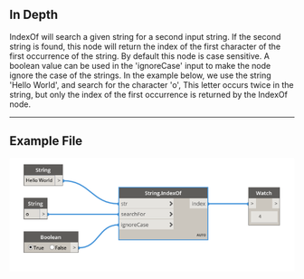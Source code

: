## In Depth
IndexOf will search a given string for a second input string. If the second string is found, this node will return the index of the first character of the first occurrence of the string.  By default this node is case sensitive. A boolean value can be used in the 'ignoreCase' input to make the node ignore the case of the strings. In the example below, we use the string 'Hello World', and search for the character 'o', This letter occurs twice in the string, but only the index of the first occurrence is returned by the IndexOf node.
___
## Example File

![IndexOf](./DSCore.String.IndexOf_img.jpg)

